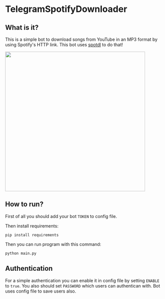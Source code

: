 # TelegramSpotifyDownloader

## What is it?
This is a simple bot to download songs from YouTube in an MP3 format by using Spotify's HTTP link. This bot uses [spotdl](https://github.com/ritiek/spotify-downloader) to do that!

<img src="https://github.com/gsoosk/TelegramSpotifyDownloader/blob/master/demo.png" width="450" />

## How to run?

First of all you should add your bot `TOKEN` to config file.

Then install requirements:
```
pip install requirements
```

Then you can run program with this command:
```
python main.py
```
## Authentication
For a simple authentication you can enable it in config file by setting `ENABLE` to `true`. You also should set `PASSWORD` which users can authentican with. Bot uses config file to save users also. 
